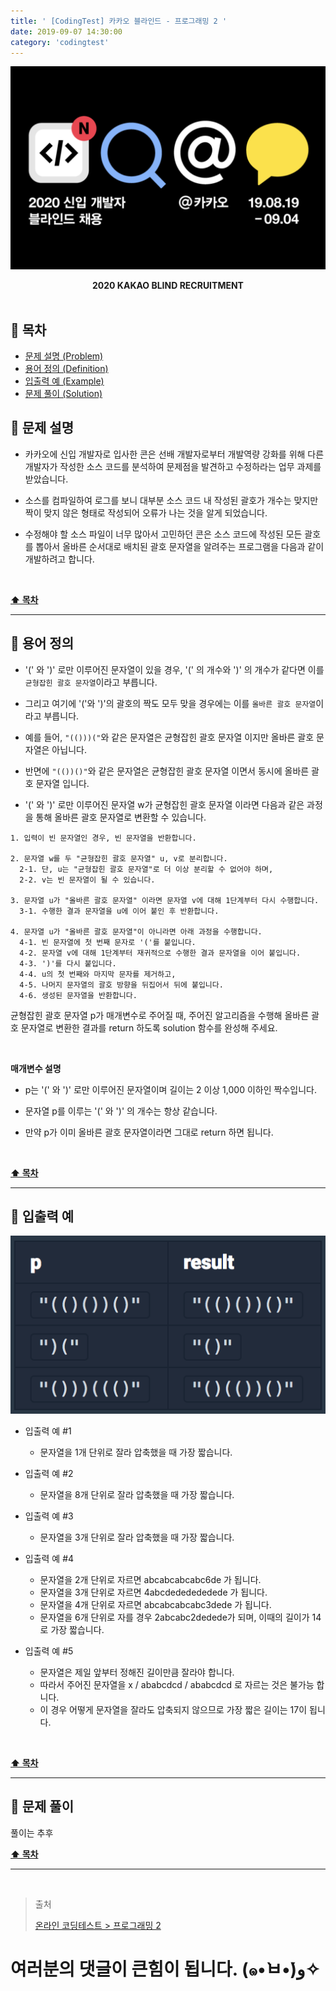 ```yaml
---
title: ' [CodingTest] 카카오 블라인드 - 프로그래밍 2 '
date: 2019-09-07 14:30:00
category: 'codingtest'
---
```


![](./images/logo.png)

<center><strong>2020 KAKAO BLIND RECRUITMENT</strong></center>

<br />

## **💎 목차**
  * [문제 설명 (Problem)](#-문제-설명)
  * [용어 정의 (Definition)](#-용어-정의)
  * [입출력 예 (Example)](#-입출력-예)
  * [문제 풀이 (Solution)](#-문제-풀이)

## **📕 문제 설명**

- 카카오에 신입 개발자로 입사한 콘은 선배 개발자로부터 개발역량 강화를 위해 다른 개발자가 작성한 소스 코드를 분석하여 문제점을 발견하고 수정하라는 업무 과제를 받았습니다. 

- 소스를 컴파일하여 로그를 보니 대부분 소스 코드 내 작성된 괄호가 개수는 맞지만 짝이 맞지 않은 형태로 작성되어 오류가 나는 것을 알게 되었습니다.

- 수정해야 할 소스 파일이 너무 많아서 고민하던 콘은 소스 코드에 작성된 모든 괄호를 뽑아서 올바른 순서대로 배치된 괄호 문자열을 알려주는 프로그램을 다음과 같이 개발하려고 합니다.

<br />

**[⬆ 목차](#-목차)**

---

## **🔖 용어 정의**

- '(' 와 ')' 로만 이루어진 문자열이 있을 경우, '(' 의 개수와 ')' 의 개수가 같다면 이를 `균형잡힌 괄호 문자열`이라고 부릅니다.

- 그리고 여기에 '('와 ')'의 괄호의 짝도 모두 맞을 경우에는 이를 `올바른 괄호 문자열`이라고 부릅니다.

- 예를 들어, `"(()))("`와 같은 문자열은 균형잡힌 괄호 문자열 이지만 올바른 괄호 문자열은 아닙니다.

- 반면에 `"(())()"`와 같은 문자열은 균형잡힌 괄호 문자열 이면서 동시에 올바른 괄호 문자열 입니다.

- '(' 와 ')' 로만 이루어진 문자열 w가 균형잡힌 괄호 문자열 이라면 다음과 같은 과정을 통해 올바른 괄호 문자열로 변환할 수 있습니다.

```
1. 입력이 빈 문자열인 경우, 빈 문자열을 반환합니다.

2. 문자열 w를 두 "균형잡힌 괄호 문자열" u, v로 분리합니다. 
  2-1. 단, u는 "균형잡힌 괄호 문자열"로 더 이상 분리할 수 없어야 하며, 
  2-2. v는 빈 문자열이 될 수 있습니다.

3. 문자열 u가 "올바른 괄호 문자열" 이라면 문자열 v에 대해 1단계부터 다시 수행합니다. 
  3-1. 수행한 결과 문자열을 u에 이어 붙인 후 반환합니다. 

4. 문자열 u가 "올바른 괄호 문자열"이 아니라면 아래 과정을 수행합니다. 
  4-1. 빈 문자열에 첫 번째 문자로 '('를 붙입니다. 
  4-2. 문자열 v에 대해 1단계부터 재귀적으로 수행한 결과 문자열을 이어 붙입니다. 
  4-3. ')'를 다시 붙입니다. 
  4-4. u의 첫 번째와 마지막 문자를 제거하고, 
  4-5. 나머지 문자열의 괄호 방향을 뒤집어서 뒤에 붙입니다. 
  4-6. 생성된 문자열을 반환합니다.

```

균형잡힌 괄호 문자열 p가 매개변수로 주어질 때, 주어진 알고리즘을 수행해 올바른 괄호 문자열로 변환한 결과를 return 하도록 solution 함수를 완성해 주세요.

<br />

__매개변수 설명__

- p는 '(' 와 ')' 로만 이루어진 문자열이며 길이는 2 이상 1,000 이하인 짝수입니다.

- 문자열 p를 이루는 '(' 와 ')' 의 개수는 항상 같습니다.

- 만약 p가 이미 올바른 괄호 문자열이라면 그대로 return 하면 됩니다.

<br />

**[⬆ 목차](#-목차)**

---

## **📙 입출력 예**

![](./images/2.example.png)
<br />

- 입출력 예 #1
    - 문자열을 1개 단위로 잘라 압축했을 때 가장 짧습니다.

-  입출력 예 #2
    - 문자열을 8개 단위로 잘라 압축했을 때 가장 짧습니다.

- 입출력 예 #3
    - 문자열을 3개 단위로 잘라 압축했을 때 가장 짧습니다.

- 입출력 예 #4
    - 문자열을 2개 단위로 자르면 abcabcabcabc6de 가 됩니다.
    - 문자열을 3개 단위로 자르면 4abcdededededede 가 됩니다.
    - 문자열을 4개 단위로 자르면 abcabcabcabc3dede 가 됩니다.
    - 문자열을 6개 단위로 자를 경우 2abcabc2dedede가 되며, 이때의 길이가 14로 가장 짧습니다.

- 입출력 예 #5
    - 문자열은 제일 앞부터 정해진 길이만큼 잘라야 합니다.
    - 따라서 주어진 문자열을 x / ababcdcd / ababcdcd 로 자르는 것은 불가능 합니다.
    - 이 경우 어떻게 문자열을 잘라도 압축되지 않으므로 가장 짧은 길이는 17이 됩니다.

<br />

**[⬆ 목차](#-목차)**

---

## **📘 문제 풀이**

풀이는 추후
<br />

**[⬆ 목차](#-목차)**

---

<br />

> 출처
>
> <a href="https://programmers.co.kr/tryouts/9846/challenges/33724" target="_blank">온라인 코딩테스트 > 프로그래밍 2</a>

# 여러분의 댓글이 큰힘이 됩니다. (๑•̀ㅂ•́)و✧
